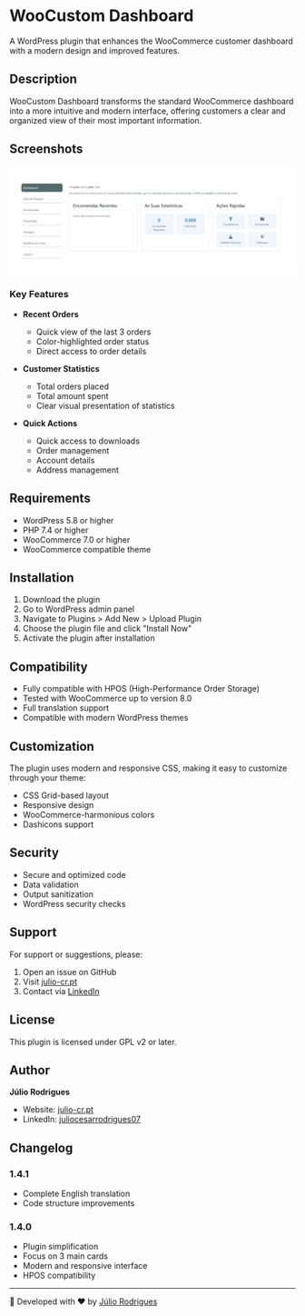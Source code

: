 # WooCustom Dashboard

A WordPress plugin that enhances the WooCommerce customer dashboard with a modern design and improved features.

## Description

WooCustom Dashboard transforms the standard WooCommerce dashboard into a more intuitive and modern interface, offering customers a clear and organized view of their most important information.

## Screenshots

![Dashboard Cards](/screenshots/cards.png)

### Key Features

- **Recent Orders**
  - Quick view of the last 3 orders
  - Color-highlighted order status
  - Direct access to order details

- **Customer Statistics**
  - Total orders placed
  - Total amount spent
  - Clear visual presentation of statistics

- **Quick Actions**
  - Quick access to downloads
  - Order management
  - Account details
  - Address management

## Requirements

- WordPress 5.8 or higher
- PHP 7.4 or higher
- WooCommerce 7.0 or higher
- WooCommerce compatible theme

## Installation

1. Download the plugin
2. Go to WordPress admin panel
3. Navigate to Plugins > Add New > Upload Plugin
4. Choose the plugin file and click "Install Now"
5. Activate the plugin after installation

## Compatibility

- Fully compatible with HPOS (High-Performance Order Storage)
- Tested with WooCommerce up to version 8.0
- Full translation support
- Compatible with modern WordPress themes

## Customization

The plugin uses modern and responsive CSS, making it easy to customize through your theme:

- CSS Grid-based layout
- Responsive design
- WooCommerce-harmonious colors
- Dashicons support

## Security

- Secure and optimized code
- Data validation
- Output sanitization
- WordPress security checks

## Support

For support or suggestions, please:
1. Open an issue on GitHub
2. Visit [julio-cr.pt](https://julio-cr.pt)
3. Contact via [LinkedIn](https://www.linkedin.com/in/juliocesarrodrigues07/)

## License

This plugin is licensed under GPL v2 or later.

## Author

**Júlio Rodrigues**
- Website: [julio-cr.pt](https://julio-cr.pt)
- LinkedIn: [juliocesarrodrigues07](https://www.linkedin.com/in/juliocesarrodrigues07/)

## Changelog

### 1.4.1
- Complete English translation
- Code structure improvements

### 1.4.0
- Plugin simplification
- Focus on 3 main cards
- Modern and responsive interface
- HPOS compatibility

---

🚀 Developed with ❤️ by [Júlio Rodrigues](https://julio-cr.pt)
